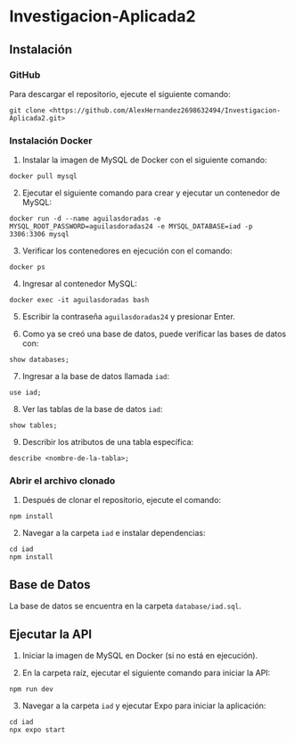 
# Investigacion-Aplicada2

## Instalación

### GitHub
Para descargar el repositorio, ejecute el siguiente comando:
```
git clone <https://github.com/AlexHernandez2698632494/Investigacion-Aplicada2.git>
```

### Instalación Docker

1. Instalar la imagen de MySQL de Docker con el siguiente comando:
```
docker pull mysql
```

2. Ejecutar el siguiente comando para crear y ejecutar un contenedor de MySQL:
```
docker run -d --name aguilasdoradas -e MYSQL_ROOT_PASSWORD=aguilasdoradas24 -e MYSQL_DATABASE=iad -p 3306:3306 mysql
```

3. Verificar los contenedores en ejecución con el comando:
```
docker ps
```

4. Ingresar al contenedor MySQL:
```
docker exec -it aguilasdoradas bash
```

5. Escribir la contraseña `aguilasdoradas24` y presionar Enter.

6. Como ya se creó una base de datos, puede verificar las bases de datos con:
```
show databases;
```

7. Ingresar a la base de datos llamada `iad`:
```
use iad;
```

8. Ver las tablas de la base de datos `iad`:
```
show tables;
```

9. Describir los atributos de una tabla específica:
```
describe <nombre-de-la-tabla>;
```

### Abrir el archivo clonado

1. Después de clonar el repositorio, ejecute el comando:
```
npm install
```

2. Navegar a la carpeta `iad` e instalar dependencias:
```
cd iad
npm install
```

## Base de Datos

La base de datos se encuentra en la carpeta `database/iad.sql`.

## Ejecutar la API

1. Iniciar la imagen de MySQL en Docker (si no está en ejecución).

2. En la carpeta raíz, ejecutar el siguiente comando para iniciar la API:
```
npm run dev
```

3. Navegar a la carpeta `iad` y ejecutar Expo para iniciar la aplicación:
```
cd iad
npx expo start
```

